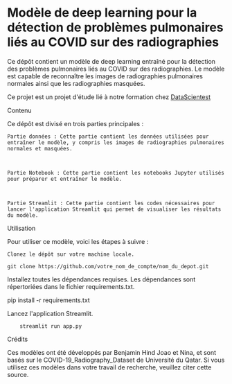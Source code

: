 # Modèle de deep learning pour la détection de problèmes pulmonaires liés au COVID sur des radiographies

Ce dépôt contient un modèle de deep learning entraîné pour la détection des problèmes pulmonaires liés au COVID sur des radiographies. Le modèle est capable de reconnaître les images de radiographies pulmonaires normales ainsi que les radiographies masquées.

Ce projet est un projet d'étude lié à notre formation chez [DataScientest](https://datascientest.com/)

Contenu

Ce dépôt est divisé en trois parties principales :



    Partie données : Cette partie contient les données utilisées pour entraîner le modèle, y compris les images de radiographies pulmonaires normales et masquées.



    Partie Notebook : Cette partie contient les notebooks Jupyter utilisés pour préparer et entraîner le modèle.



    Partie Streamlit : Cette partie contient les codes nécessaires pour lancer l'application Streamlit qui permet de visualiser les résultats du modèle.



Utilisation

Pour utiliser ce modèle, voici les étapes à suivre :



    Clonez le dépôt sur votre machine locale.
```
git clone https://github.com/votre_nom_de_compte/nom_du_depot.git
```



Installez toutes les dépendances requises. Les dépendances sont répertoriées dans le fichier requirements.txt.

pip install -r requirements.txt




Lancez l'application Streamlit.
```
    streamlit run app.py
```




Crédits

Ces modèles ont été développés par Benjamin Hind Joao et Nina, et sont basés sur le COVID-19_Radiography_Dataset de Université du Qatar. Si vous utilisez ces modèles dans votre travail de recherche, veuillez citer cette source.
